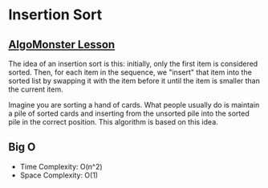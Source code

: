 # Insertion Sort

## [AlgoMonster Lesson](https://algo.monster/problems/sorting_intro)

The idea of an insertion sort is this: initially, only the first item is considered sorted. Then, for each item in the sequence, we "insert" that item into the sorted list by swapping it with the item before it until the item is smaller than the current item.

Imagine you are sorting a hand of cards. What people usually do is maintain a pile of sorted cards and inserting from the unsorted pile into the sorted pile in the correct position. This algorithm is based on this idea.

## Big O

- Time Complexity: O(n^2)
- Space Complexity: O(1)
